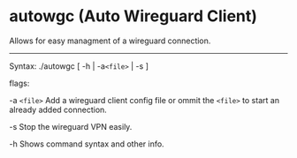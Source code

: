 # autowgc (Auto Wireguard Client)
Allows for easy managment of a wireguard connection.


------------



Syntax: 	 ./autowgc	  [ 	-h  	| -a`<file>` |  -s  	 ]

 flags:
 
 -a `<file>`    	Add a wireguard client config file or ommit the `<file>` to start an already     added connection.
 
 -s           	Stop the wireguard VPN easily.
 
 -h           	Shows command syntax and other info.
